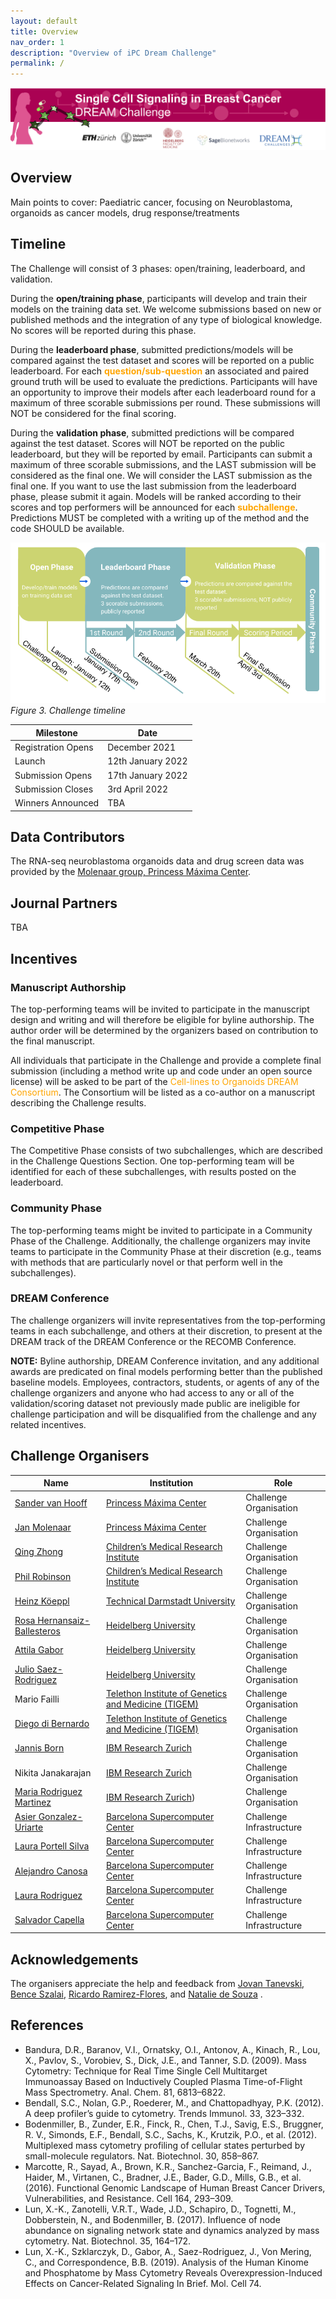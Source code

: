 ```yaml
---
layout: default
title: Overview
nav_order: 1
description: "Overview of iPC Dream Challenge"
permalink: /
---
```


![Banner](assets/images/overview/banner_draft.png)

## Overview
Main points to cover: Paediatric cancer, focusing on Neuroblastoma, organoids as cancer models, drug response/treatments

## Timeline
The Challenge will consist of 3 phases: open/training, leaderboard, and validation.

During the **open/training phase**, participants will develop and train their models on the training data set. We welcome submissions based on new or published methods and the integration of any type of biological knowledge. No scores will be reported during this phase.

During the **leaderboard phase**, submitted predictions/models will be compared against the test dataset and scores will be reported on a public leaderboard. For each <span style="color:orange;font-weight:bold">question/sub-question</span> an associated and paired ground truth will be used to evaluate the predictions. Participants will have an opportunity to improve their models after each leaderboard round for a maximum of three scorable submissions per round.
These submissions will NOT be considered for the final scoring.

During the **validation phase**, submitted predictions will be compared against the test dataset. Scores will NOT be reported on the public leaderboard, but they will be reported by email. Participants can submit a maximum of three scorable submissions, and the LAST submission will be considered as the final one. We will consider the LAST submission as the final one. If you want to use the last submission from the leaderboard phase, please submit it again. Models will be ranked according to their scores and top performers will be announced for each <span style="color:orange;font-weight:bold">subchallenge</span>. Predictions MUST be completed with a writing up of the method and the code SHOULD be available.

![Figure3. Challenge timeline](assets/images/overview/timeline.png)
_Figure 3. Challenge timeline_

| Milestone | Date |
| --------- | ---- |
| Registration Opens | December 2021 |
| Launch | 12th January 2022 |
| Submission Opens | 17th January 2022 |
| Submission Closes | 3rd April 2022 |
| Winners Announced | TBA |

## Data Contributors
The RNA-seq neuroblastoma organoids data and drug screen data was provided by the [Molenaar group, Princess Máxima Center](https://research.prinsesmaximacentrum.nl/en/research-groups/molenaar-group).

## Journal Partners
TBA

## Incentives
### Manuscript Authorship
The top-performing teams will be invited to participate in the manuscript design and writing and will therefore be eligible for byline authorship. The author order will be determined by the organizers based on contribution to the final manuscript.

All individuals that participate in the Challenge and provide a complete final submission (including a method write up and code under an open source license) will be asked to be part of the <span style="color:orange">Cell-lines to Organoids DREAM Consortium</span>. The Consortium will be listed as a co-author on a manuscript describing the Challenge results.

### Competitive Phase
The Competitive Phase consists of two subchallenges, which are described in the Challenge Questions Section. One top-performing team will be identified for each of these subchallenges, with results posted on the leaderboard.

### Community Phase
The top-performing teams might be invited to participate in a Community Phase of the Challenge. Additionally, the challenge organizers may invite teams to participate in the Community Phase at their discretion (e.g., teams with methods that are particularly novel or that perform well in the subchallenges).

### DREAM Conference
The challenge organizers will invite representatives from the top-performing teams in each subchallenge, and others at their discretion, to present at the DREAM track of the DREAM Conference or the RECOMB Conference.

**NOTE:** Byline authorship, DREAM Conference invitation, and any additional awards are predicated on final models performing better than the published baseline models. Employees, contractors, students, or agents of any of the challenge organizers and anyone who had access to any or all of the validation/scoring dataset not previously made public are ineligible for challenge participation and will be disqualified from the challenge and any related incentives.

## Challenge Organisers

| Name                                                                                                | Institution                                                                    | Role                     |
|-----------------------------------------------------------------------------------------------------|--------------------------------------------------------------------------------|--------------------------|
| [Sander van Hooff](https://research.prinsesmaximacentrum.nl/en/team-members/sander-van-hooff)       | [Princess Máxima Center](https://www.prinsesmaximacentrum.nl/en)               | Challenge Organisation   |
| [Jan Molenaar](https://research.prinsesmaximacentrum.nl/en/team-members/jan-molenaar)               | [Princess Máxima Center](https://www.prinsesmaximacentrum.nl/en)               | Challenge Organisation   |
| [Qing Zhong](https://www.cmrijeansforgenes.org.au/researchers/qing-zhong)                           | [Children’s Medical Research Institute](https://www.cmrijeansforgenes.org.au/) | Challenge Organisation   |
| [Phil Robinson](https://www.cmrijeansforgenes.org.au/researchers/phil-robinson)                     | [Children’s Medical Research Institute](https://www.cmrijeansforgenes.org.au/) | Challenge Organisation   |
| [Heinz Köeppl](https://www.bcs.tu-darmstadt.de/team_sos/koepplheinz_sos.en.jsp)                     | [Technical Darmstadt University](https://www.etit.tu-darmstadt.de/)            | Challenge Organisation   |
| [Rosa Hernansaiz-Ballesteros](https://saezlab.org/person/rosa-hernansaiz-ballesteros/)              | [Heidelberg University](https://www.uni-heidelberg.de/en)                      | Challenge Organisation   |
| [Attila Gabor](http://saezlab.org/person/attila-gabor/)                                             | [Heidelberg University](https://www.uni-heidelberg.de/en)                      | Challenge Organisation   |
| [Julio Saez-Rodriguez](https://saezlab.org/person/julio-saez-rodriguez/)                            | [Heidelberg University](https://www.uni-heidelberg.de/en)                      | Challenge Organisation   |
| Mario Failli                                                                                        | [Telethon Institute of Genetics and Medicine (TIGEM)](https://www.tigem.it/)   | Challenge Organisation   |
| [Diego di Bernardo](https://www.tigem.it/research/research-faculty/di-bernardo)                     | [Telethon Institute of Genetics and Medicine (TIGEM)](https://www.tigem.it/)   | Challenge Organisation   |
| [Jannis Born](https://researcher.watson.ibm.com/researcher/view.php?person=zurich-JAB)              | [IBM Research Zurich](https://www.zurich.ibm.com/)                             | Challenge Organisation   |
| Nikita Janakarajan                                                                                  | [IBM Research Zurich](https://www.zurich.ibm.com/)                             | Challenge Organisation   |
| [Maria Rodriguez Martinez](https://researcher.watson.ibm.com/researcher/view.php?person=zurich-MRM) | [IBM Research Zurich](https://www.zurich.ibm.com/))                            | Challenge Organisation   |
| [Asier Gonzalez-Uriarte](https://www.bsc.es/gonzalez-uriarte-asier)                                 | [Barcelona Supercomputer Center](https://www.bsc.es/)                          | Challenge Infrastructure |
| [Laura Portell Silva](https://www.bsc.es/portell-silva-laura)                                       | [Barcelona Supercomputer Center](https://www.bsc.es/)                          | Challenge Infrastructure |
| [Alejandro Canosa](https://www.bsc.es/canosa-alejandro)                                             | [Barcelona Supercomputer Center](https://www.bsc.es/)                          | Challenge Infrastructure |
| [Laura Rodriguez](https://www.bsc.es/rodriguez-navas-laura)                                         | [Barcelona Supercomputer Center](https://www.bsc.es/)                          | Challenge Infrastructure |
| [Salvador Capella](https://www.bsc.es/capella-gutierrez-salvador)                                   | [Barcelona Supercomputer Center](https://www.bsc.es/)                          | Challenge Infrastructure |

## Acknowledgements
The organisers appreciate the help and feedback from [Jovan Tanevski](http://saezlab.org/person/jovan-tanevski/), [Bence Szalai](https://www.linkedin.com/in/bence-szalai-ba403878/?locale=de_DE), [Ricardo Ramirez-Flores](http://saezlab.org/person/ricardo-o-ramirez-flores/), and [Natalie de Souza](https://imsb.ethz.ch/research/picotti/PeoplePicotti/natalie-de-souza.html) .

## References

- Bandura, D.R., Baranov, V.I., Ornatsky, O.I., Antonov, A., Kinach, R., Lou, X., Pavlov, S., Vorobiev, S., Dick, J.E., and Tanner, S.D. (2009). Mass Cytometry: Technique for Real Time Single Cell Multitarget Immunoassay Based on Inductively Coupled Plasma Time-of-Flight Mass Spectrometry. Anal. Chem. 81, 6813–6822.
- Bendall, S.C., Nolan, G.P., Roederer, M., and Chattopadhyay, P.K. (2012). A deep profiler’s guide to cytometry. Trends Immunol. 33, 323–332.
- Bodenmiller, B., Zunder, E.R., Finck, R., Chen, T.J., Savig, E.S., Bruggner, R. V., Simonds, E.F., Bendall, S.C., Sachs, K., Krutzik, P.O., et al. (2012). Multiplexed mass cytometry profiling of cellular states perturbed by small-molecule regulators. Nat. Biotechnol. 30, 858–867.
- Marcotte, R., Sayad, A., Brown, K.R., Sanchez-Garcia, F., Reimand, J., Haider, M., Virtanen, C., Bradner, J.E., Bader, G.D., Mills, G.B., et al. (2016). Functional Genomic Landscape of Human Breast Cancer Drivers, Vulnerabilities, and Resistance. Cell 164, 293–309.
- Lun, X.-K., Zanotelli, V.R.T., Wade, J.D., Schapiro, D., Tognetti, M., Dobberstein, N., and Bodenmiller, B. (2017). Influence of node abundance on signaling network state and dynamics analyzed by mass cytometry. Nat. Biotechnol. 35, 164–172.
- Lun, X.-K., Szklarczyk, D., Gabor, A., Saez-Rodriguez, J., Von Mering, C., and Correspondence, B.B. (2019). Analysis of the Human Kinome and Phosphatome by Mass Cytometry Reveals Overexpression-Induced Effects on Cancer-Related Signaling In Brief. Mol. Cell 74.
